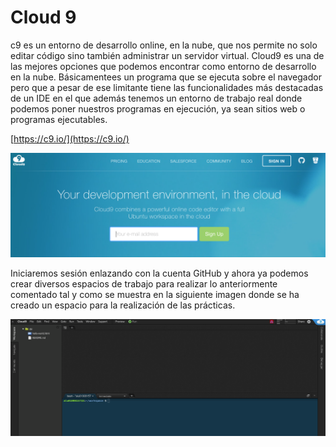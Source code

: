 # **Cloud 9**

c9 es un entorno de desarrollo online, en la nube, que nos permite no solo editar código sino también administrar un servidor virtual. Cloud9 es una de las mejores opciones que podemos encontrar como entorno de desarrollo en la nube. Básicamentees un programa que se ejecuta sobre el navegador pero que a pesar de ese limitante tiene las funcionalidades más destacadas de un IDE en el que además tenemos un entorno de trabajo real donde podemos poner nuestros programas en ejecución, ya sean sitios web o programas ejecutables.

[https://c9.io/](https://c9.io/)

![c9-signin](screenshots/c9-signin.png)

Iniciaremos sesión enlazando con la cuenta GitHub y ahora ya podemos crear diversos espacios de trabajo para realizar lo anteriormente comentado tal y como se muestra en la siguiente imagen donde se ha creado un espacio para la realización de las prácticas.

![c9-workspace](screenshots/c9-workspace.png)
